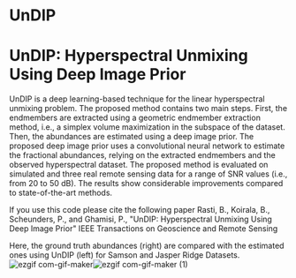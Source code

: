 # UnDIP
UnDIP: Hyperspectral Unmixing Using Deep Image Prior
======================================================
UnDIP is a deep learning-based technique for the linear hyperspectral unmixing problem. The proposed method contains two main steps. First, the endmembers are extracted using a geometric endmember extraction method, i.e., a  simplex volume maximization in the subspace of the dataset. Then, the abundances are estimated using a deep image prior. The proposed deep image prior uses a convolutional neural network to estimate the fractional abundances, relying on the extracted endmembers and the observed hyperspectral dataset. The proposed method is evaluated on simulated and three real remote sensing data for a range of SNR values (i.e., from 20 to 50 dB). The results show considerable improvements compared to state-of-the-art methods.

If you use this code please cite the following paper
Rasti, B.,  Koirala, B., Scheunders, P., and Ghamisi, P., 
"UnDIP: Hyperspectral Unmixing Using Deep Image Prior" 
IEEE Transactions on Geoscience and Remote Sensing



Here, the ground truth abundances (right) are compared with the estimated ones using UnDIP (left) for Samson and Jasper Ridge Datasets.
![ezgif com-gif-maker](https://user-images.githubusercontent.com/61419984/109660508-3e2f4580-7b69-11eb-980c-0f2c46f9be91.gif)![ezgif com-gif-maker (1)](https://user-images.githubusercontent.com/61419984/109660875-a2eaa000-7b69-11eb-85b2-3e088000d9aa.gif)

